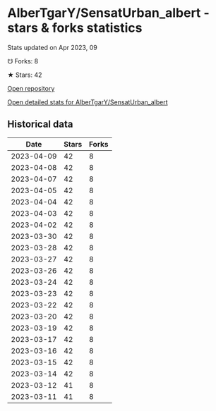 # AlberTgarY/SensatUrban_albert - stars & forks statistics

Stats updated on Apr 2023, 09

☋ Forks: 8

★ Stars: 42

[Open repository](https://github.com/AlberTgarY/SensatUrban_albert)

[Open detailed stats for AlberTgarY/SensatUrban_albert](https://reviewgithub.com/rep/AlberTgarY/SensatUrban_albert)

## Historical data
| Date | Stars | Forks |
|------|-------|-------|
| 2023-04-09 | 42 | 8 | 
| 2023-04-08 | 42 | 8 | 
| 2023-04-07 | 42 | 8 | 
| 2023-04-05 | 42 | 8 | 
| 2023-04-04 | 42 | 8 | 
| 2023-04-03 | 42 | 8 | 
| 2023-04-02 | 42 | 8 | 
| 2023-03-30 | 42 | 8 | 
| 2023-03-28 | 42 | 8 | 
| 2023-03-27 | 42 | 8 | 
| 2023-03-26 | 42 | 8 | 
| 2023-03-24 | 42 | 8 | 
| 2023-03-23 | 42 | 8 | 
| 2023-03-22 | 42 | 8 | 
| 2023-03-20 | 42 | 8 | 
| 2023-03-19 | 42 | 8 | 
| 2023-03-17 | 42 | 8 | 
| 2023-03-16 | 42 | 8 | 
| 2023-03-15 | 42 | 8 | 
| 2023-03-14 | 42 | 8 | 
| 2023-03-12 | 41 | 8 | 
| 2023-03-11 | 41 | 8 | 

